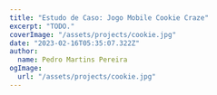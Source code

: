 ```yaml
---
title: "Estudo de Caso: Jogo Mobile Cookie Craze"
excerpt: "TODO."
coverImage: "/assets/projects/cookie.jpg"
date: "2023-02-16T05:35:07.322Z"
author:
  name: Pedro Martins Pereira 
ogImage:
  url: "/assets/projects/cookie.jpg"
---
```

